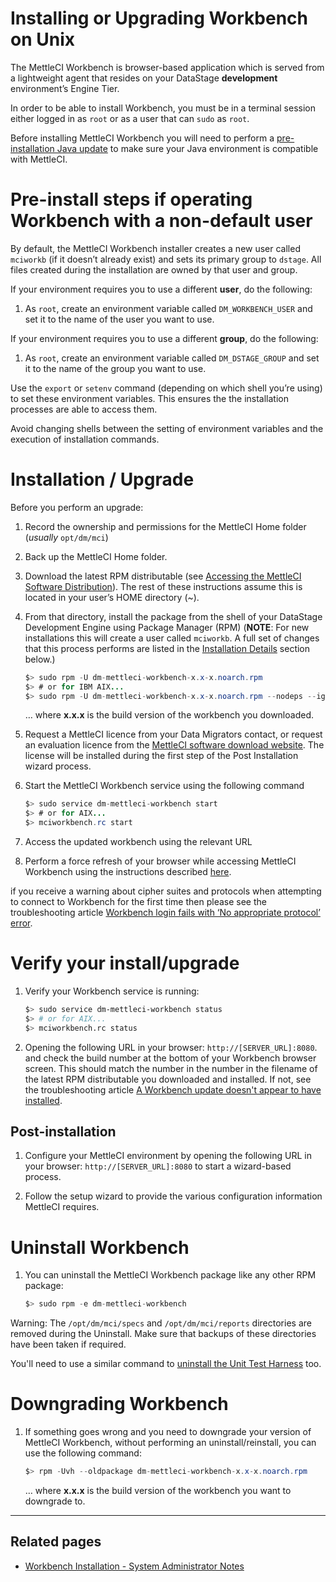 # Installing or Upgrading Workbench on Unix

The MettleCI Workbench is browser-based application which is served from
a lightweight agent that resides on your DataStage **development**
environment’s Engine Tier.

In order to be able to install Workbench, you must be in a terminal
session either logged in as `root` or as a user that can `sudo` as
`root`.

Before installing MettleCI Workbench you will need to perform a
<a href="Prerequisite_Java_Installation"
data-linked-resource-id="488800406" data-linked-resource-version="24"
data-linked-resource-type="page">pre-installation Java update</a> to
make sure your Java environment is compatible with MettleCI.

# Pre-install steps if operating Workbench with a non-default user

By default, the MettleCI Workbench installer creates a new user called
`mciworkb` (if it doesn’t already exist) and sets its primary group to
`dstage`. All files created during the installation are owned by that
user and group.

If your environment requires you to use a different **user**, do the
following:

1.  As `root`, create an environment variable called `DM_WORKBENCH_USER`
    and set it to the name of the user you want to use.

If your environment requires you to use a different **group**, do the
following:

1.  As `root`, create an environment variable called `DM_DSTAGE_GROUP`
    and set it to the name of the group you want to use.

Use the `export` or `setenv` command (depending on which shell you’re
using) to set these environment variables. This ensures the the
installation processes are able to access them.

Avoid changing shells between the setting of environment variables and
the execution of installation commands.

# Installation / Upgrade

Before you perform an upgrade:

1.  Record the ownership and permissions for the MettleCI Home folder
    (*usually* `opt/dm/mci`)

2.  Back up the MettleCI Home folder.

1.  Download the latest RPM distributable (see
    <a href="Accessing_the_MettleCI_Software_Distribution"
    data-linked-resource-id="1565687876" data-linked-resource-version="1"
    data-linked-resource-type="page">Accessing the MettleCI Software
    Distribution</a>). The rest of these instructions assume this is
    located in your user’s HOME directory (~).

2.  From that directory, install the package from the shell of your
    DataStage Development Engine using Package Manager (RPM) (**NOTE**:
    For new installations this will create a user called `mciworkb`. A
    full set of changes that this process performs are listed in the <a
    href="https://datamigrators.atlassian.net/wiki/spaces/MCIDOC/pages/455802915/Installing+Workbench+on+Unix#Installation-Details"
    rel="nofollow">Installation Details</a> section below.)

    ``` java
    $> sudo rpm -U dm-mettleci-workbench-x.x-x.noarch.rpm
    $> # or for IBM AIX...
    $> sudo rpm -U dm-mettleci-workbench-x.x-x.noarch.rpm --nodeps --ignoreos
    ```

    … where **x.x.x** is the build version of the workbench you
    downloaded.

3.  Request a MettleCI licence from your Data Migrators contact, or
    request an evaluation licence from the
    <a href="https://software.mettleci.io/" rel="nofollow">MettleCI software
    download website</a>. The license will be installed during the first
    step of the Post Installation wizard process.

4.  Start the MettleCI Workbench service using the following command

    ``` java
    $> sudo service dm-mettleci-workbench start
    $> # or for AIX...
    $> mciworkbench.rc start
    ```

5.  Access the updated workbench using the relevant URL

6.  Perform a force refresh of your browser while accessing MettleCI
    Workbench using the instructions described <a
    href="https://datamigrators.atlassian.net/wiki/spaces/MCIDOC/pages/488800735/A+Workbench+update+doesn+t+appear+to+have+installed"
    rel="nofollow">here</a>.

if you receive a warning about cipher suites and protocols when
attempting to connect to Workbench for the first time then please see
the troubleshooting article <a
href="https://datamigrators.atlassian.net/wiki/spaces/MCIDOC/pages/1953366240/Workbench+login+fails+with+No+appropriate+protocol+error"
rel="nofollow">Workbench login fails with ‘No appropriate protocol’
error</a>.

# Verify your install/upgrade

1.  Verify your Workbench service is running:

    ``` bash
    $> sudo service dm-mettleci-workbench status
    $> # or for AIX...
    $> mciworkbench.rc status
    ```

2.  Opening the following URL in your browser:
    `http://[SERVER_URL]:8080`. and check the build number at the bottom
    of your Workbench browser screen. This should match the number in
    the number in the filename of the latest RPM distributable you
    downloaded and installed. If not, see the troubleshooting article <a
    href="https://datamigrators.atlassian.net/wiki/spaces/MCIDOC/pages/488800735/A+Workbench+update+doesn%27t+appear+to+have+installed"
    data-linked-resource-id="488800735" data-linked-resource-version="5"
    data-linked-resource-type="page">A Workbench update doesn't appear to
    have installed</a>.

## Post-installation

1.  Configure your MettleCI environment by opening the following URL in
    your browser: `http://[SERVER_URL]:8080` to start a wizard-based
    process.

2.  Follow the setup wizard to provide the various configuration
    information MettleCI requires.

# Uninstall Workbench

1.  You can uninstall the MettleCI Workbench package like any other RPM
    package:

    ``` java
    $> sudo rpm -e dm-mettleci-workbench
    ```

Warning: The `/opt/dm/mci/specs` and `/opt/dm/mci/reports` directories
are removed during the Uninstall. Make sure that backups of these
directories have been taken if required.

You'll need to use a similar command to
<a href="Installing_MettleCI_Unit_Test_Harness"
data-linked-resource-id="454393879" data-linked-resource-version="12"
data-linked-resource-type="page">uninstall the Unit Test Harness</a>
too.

# Downgrading Workbench

1.  If something goes wrong and you need to downgrade your version of
    MettleCI Workbench, without performing an uninstall/reinstall, you
    can use the following command:

    ``` java
    $> rpm -Uvh --oldpackage dm-mettleci-workbench-x.x-x.noarch.rpm
    ```

    … where **x.x.x** is the build version of the workbench you want to
    downgrade to.

------------------------------------------------------------------------

## Related pages

-   <a
    href="https://datamigrators.atlassian.net/wiki/spaces/MCIDOC/pages/718831996/Workbench+Installation+-+System+Administrator+Notes"
    data-linked-resource-id="718831996" data-linked-resource-version="3"
    data-linked-resource-type="page">Workbench Installation - System
    Administrator Notes</a>
